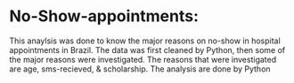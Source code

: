 # No-Show-appointments:
This anaylsis was done to know the major reasons on no-show in hospital appointments in Brazil.
The data was first cleaned by Python, then some of the major reasons were investigated.
The reasons that were investigated are age, sms-recieved, & scholarship.
The analysis are done by Python

